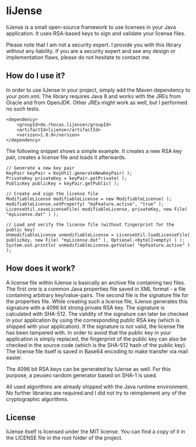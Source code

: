 # liJense

liJense is a small open-source framework to use licenses in your Java application. It uses RSA-based keys to sign and validate your license files.

Please note that I am not a security expert. I provide you with this library without any liability. If you are a security expert and see any design or implementation flaws, please do not hesitate to contact me.

## How do I use it?
In order to use liJense in your project, simply add the Maven dependency to your pom.xml. The library requires Java 8 and works with the JREs from Oracle and from OpenJDK. Other JREs might work as well, but I performed no such tests.

	<dependency>
		<groupId>de.rhocas.lijense</groupId>
		<artifactId>lijense</artifactId>
		<version>1.0.0</version>
	</dependency>

The following snippet shows a simple example. It creates a new RSA key pair, creates a license file and loads it afterwards.

	// Generate a new key pair
	KeyPair keyPair = KeyUtil.generateNewKeyPair( );
	PrivateKey privateKey = keyPair.getPrivate( );
	PublicKey publicKey = keyPair.getPublic( );
	
	// Create and sign the license file
	ModifiableLicense modifiableLicense = new ModifiableLicense( );
	modifiableLicense.setProperty( "myFeature.active", "true" );
	LicenseUtil.saveLicenseFile( modifiableLicense, privateKey, new File( "myLicense.dat" ) );
	
	// Load and verify the license file (without fingerprint for the public key)
	UnmodifiableLicense unmodifiableLicense = LicenseUtil.loadLicenseFile( publicKey, new File( "myLicense.dat" ), Optional.<byte[]>empty( ) );
	System.out.println( unmodifiableLicense.getValue( "myFeature.active" ) );

## How does it work?

A license file within liJense is basically an archive file containing two files. The first one is a common Java properties file saved in XML format - a file containing arbitrary key/value-pairs. The second file is the signature file for the properties file. While creating such a license file, liJense generates this signature with a 4096 bit strong private RSA key. The signature is calculated with SHA-512. The validity of the signature can later be checked in your application by using the corresponding public RSA key (which is shipped with your application). If the signature is not valid, the license file has been tampered with. In order to avoid that the public key in your application is simply replaced, the fingerprint of the public key can also be checked in the source code (which is the SHA-512 hash of the public key). The license file itself is saved in Base64 encoding to make transfer via mail easier.

The 4096 bit RSA keys can be generated by liJense as well. For this purpose, a peuseo random generator based on SHA-1 is used. 

All used algorithms are already shipped with the Java runtime environment. No further libraries are required and I did not try to reimplement any of the cryptographic algorithms.

## License

liJense itself is licensed under the MIT license. You can find a copy of it in the LICENSE file in the root folder of the project.
